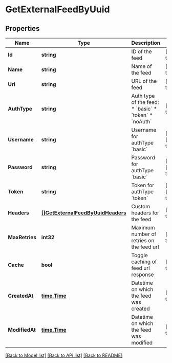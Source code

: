 # GetExternalFeedByUuid

## Properties
Name | Type | Description | Notes
------------ | ------------- | ------------- | -------------
**Id** | **string** | ID of the feed | [default to null]
**Name** | **string** | Name of the feed | [default to null]
**Url** | **string** | URL of the feed | [default to null]
**AuthType** | **string** | Auth type of the feed: * &#x60;basic&#x60; * &#x60;token&#x60; * &#x60;noAuth&#x60;  | [default to null]
**Username** | **string** | Username for authType &#x60;basic&#x60; | [optional] [default to null]
**Password** | **string** | Password for authType &#x60;basic&#x60; | [optional] [default to null]
**Token** | **string** | Token for authType &#x60;token&#x60; | [optional] [default to null]
**Headers** | [**[]GetExternalFeedByUuidHeaders**](GetExternalFeedByUUIDHeaders.md) | Custom headers for the feed | [default to null]
**MaxRetries** | **int32** | Maximum number of retries on the feed url | [default to null]
**Cache** | **bool** | Toggle caching of feed url response | [default to null]
**CreatedAt** | [**time.Time**](time.Time.md) | Datetime on which the feed was created | [default to null]
**ModifiedAt** | [**time.Time**](time.Time.md) | Datetime on which the feed was modified | [default to null]

[[Back to Model list]](../README.md#documentation-for-models) [[Back to API list]](../README.md#documentation-for-api-endpoints) [[Back to README]](../README.md)


